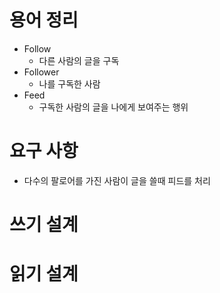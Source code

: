 # 용어 정리
- Follow
    - 다른 사람의 글을 구독
- Follower
    - 나를 구독한 사람
- Feed
    - 구독한 사람의 글을 나에게 보여주는 행위

# 요구 사항
- 다수의 팔로어를 가진 사람이 글을 쓸때 피드를 처리

# 쓰기 설계


# 읽기 설계